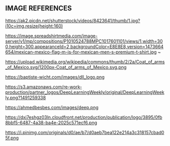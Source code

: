 IMAGE REFERENCES
---



https://ak2.picdn.net/shutterstock/videos/8423641/thumb/1.jpg?i10c=img.resize(height:160)

https://image.spreadshirtmedia.com/image-server/v1/mp/compositions/P1010524788MPC1017601101/views/1,width=300,height=300,appearanceId=2,backgroundColor=E8E8E8,version=1473664654/mexican-mexico-flag-m-is-for-mexican-men-s-premium-t-shirt.jpg
~                                    

https://upload.wikimedia.org/wikipedia/commons/thumb/2/2a/Coat_of_arms_of_Mexico.svg/1200px-Coat_of_arms_of_Mexico.svg.png

https://baptiste-wicht.com/images/dll_logo.png

https://s3.amazonaws.com/re-work-production/partner_logos/DeepLearningWeekly/original/DeepLearningWeekly.png?1491259338

https://ahmedbesbes.com/images/deep.png

https://dxj7eshgz03ln.cloudfront.net/production/publication/logo/3895/0fb8bbf5-6487-4a38-ba4e-2025c571ecf6.png


https://i.pinimg.com/originals/d0/ae/b7/d0aeb7bea122e214a3c318157cbad05f.png

